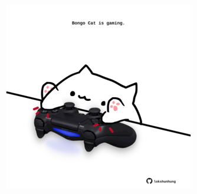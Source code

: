 <!-- built at 10/05/2023, 18:01:23 UTC -->
<p align="center">
  <img width="500" height="500" src="./ReadmeImage.svg">
</p>

